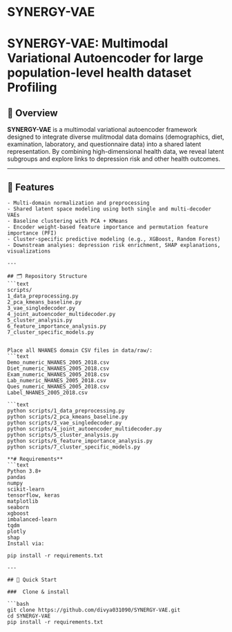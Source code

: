 # SYNERGY-VAE

# SYNERGY-VAE: Multimodal Variational Autoencoder for large population-level health dataset Profiling

## 🧬 Overview

**SYNERGY-VAE** is a multimodal variational autoencoder framework designed to integrate diverse mulitmodal data domains (demographics, diet, examination, laboratory, and questionnaire data) into a shared latent representation. By combining high-dimensional health data, we reveal latent subgroups and explore links to depression risk and other health outcomes.

---

## 🌟 Features
```text
- Multi-domain normalization and preprocessing
- Shared latent space modeling using both single and multi-decoder VAEs
- Baseline clustering with PCA + KMeans
- Encoder weight-based feature importance and permutation feature importance (PFI)
- Cluster-specific predictive modeling (e.g., XGBoost, Random Forest)
- Downstream analyses: depression risk enrichment, SHAP explanations, visualizations

---

## 🗂️ Repository Structure
```text
scripts/
1_data_preprocessing.py
2_pca_kmeans_baseline.py
3_vae_singledecoder.py
4_joint_autoencoder_multidecoder.py
5_cluster_analysis.py
6_feature_importance_analysis.py
7_cluster_specific_models.py


Place all NHANES domain CSV files in data/raw/:
```text
Demo_numeric_NHANES_2005_2018.csv
Diet_numeric_NHANES_2005_2018.csv
Exam_numeric_NHANES_2005_2018.csv
Lab_numeric_NHANES_2005_2018.csv
Ques_numeric_NHANES_2005_2018.csv
Label_NHANES_2005_2018.csv

```text
python scripts/1_data_preprocessing.py
python scripts/2_pca_kmeans_baseline.py
python scripts/3_vae_singledecoder.py
python scripts/4_joint_autoencoder_multidecoder.py
python scripts/5_cluster_analysis.py
python scripts/6_feature_importance_analysis.py
python scripts/7_cluster_specific_models.py

**# Requirements**
```text
Python 3.8+
pandas
numpy
scikit-learn
tensorflow, keras
matplotlib
seaborn
xgboost
imbalanced-learn
tqdm
plotly
shap
Install via:

pip install -r requirements.txt

---

## 🚀 Quick Start

###  Clone & install

```bash
git clone https://github.com/divya031090/SYNERGY-VAE.git
cd SYNERGY-VAE
pip install -r requirements.txt




